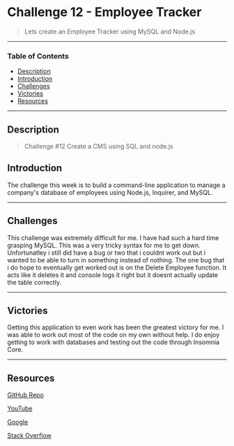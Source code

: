 # Challenge 12 - Employee Tracker
> Lets create an Employee Tracker using MySQL and Node.js
---
### Table of Contents
- [Description](#description)
- [Introduction](#introduction)
- [Challenges](#challenges)
- [Victories](#victories)
- [Resources](#resources)

---

## Description

> Challenge #12 Create a CMS using SQL and node.js

## Introduction 
The challenge this week is to build a command-line application to manage a company's database of employees using Node.js, Inquirer, and MySQL.


---

## Challenges

This challenge was extremely difficult for me. I have had such a hard time grasping MySQL. This was a very tricky syntax for me to get down. Unfortunatley i still did have a bug or two that i couldnt work out but i wanted to be able to turn in something instead of nothing. The one bug that i do hope to eventually get worked out is on the Delete Employee function. It acts like it deletes it and console logs it right but it doesnt actually update the table correctly.

---
## Victories

Getting this application to even work has been the greatest victory for me. I was able to work out most of the code on my own without help. I do enjoy getting to work with databases and testing out the code through Insomnia Core.


---


## Resources 

<a href="https://github.com/kelleymarne/employeeTracker">GitHub Repo</a>

<a href="https://youtu.be/FlqP8rlGcX4"> YouTube</a>

<a href="https://www.google.com/webhp?hl=en&sa=X&ved=0ahUKEwiLjJ7fosLvAhWXW80KHawRD_oQPAgI">Google</a>

<a href="https://stackoverflow.com/">Stack Overflow</a>

